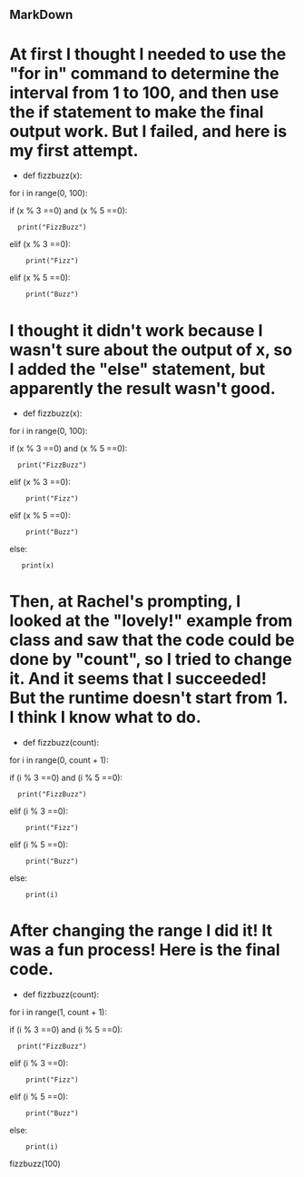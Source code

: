 ## MarkDown

# At first I thought I needed to use the "for in" command to determine the interval from 1 to 100, and then use the if statement to make the final output work. But I failed, and here is my first attempt.

- def fizzbuzz(x):

 for i in range(0, 100):

  if (x % 3 ==0) and (x % 5 ==0):

      print("FizzBuzz")

  elif (x % 3 ==0):

        print("Fizz")

  elif (x % 5 ==0):

        print("Buzz")

# I thought it didn't work because I wasn't sure about the output of x, so I added the "else" statement, but apparently the result wasn't good.

- def fizzbuzz(x):

 for i in range(0, 100):

  if (x % 3 ==0) and (x % 5 ==0):

      print("FizzBuzz")

  elif (x % 3 ==0):

        print("Fizz")

  elif (x % 5 ==0):

        print("Buzz")

  else:

       print(x)

# Then, at Rachel's prompting, I looked at the "lovely!" example from class and saw that the code could be done by "count", so I tried to change it. And it seems that I succeeded! But the runtime doesn't start from 1. I think I know what to do.  

- def fizzbuzz(count):

 for i in range(0, count + 1):

  if (i % 3 ==0) and (i % 5 ==0):

      print("FizzBuzz")

  elif (i % 3 ==0):

        print("Fizz")

  elif (i % 5 ==0):

        print("Buzz")

  else:

        print(i)
        
# After changing the range I did it! It was a fun process! Here is the final code.

- def fizzbuzz(count):

 for i in range(1, count + 1):

  if (i % 3 ==0) and (i % 5 ==0):

      print("FizzBuzz")

  elif (i % 3 ==0):

        print("Fizz")

  elif (i % 5 ==0):

        print("Buzz")

  else:

        print(i)

fizzbuzz(100)
